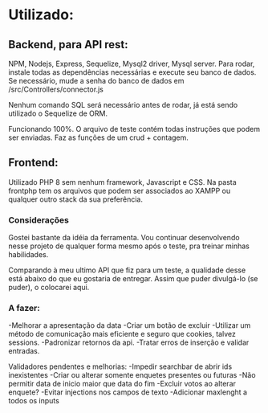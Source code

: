 # Utilizado: #
## Backend, para API rest: ##
NPM, Nodejs, Express, Sequelize, Mysql2 driver, Mysql server.
Para rodar, instale todas as dependências necessárias e execute seu banco de dados. Se necessário, mude a senha do banco de dados em /src/Controllers/connector.js

Nenhum comando SQL será necessário antes de rodar, já está sendo utilizado o Sequelize de ORM.

Funcionando 100%. O arquivo de teste contém todas instruções que podem ser enviadas.
Faz as funções de um crud + contagem.

## Frontend: ##
Utilizado PHP 8 sem nenhum framework, Javascript e CSS. Na pasta frontphp tem os arquivos que podem ser associados ao XAMPP ou qualquer outro stack da sua preferência.
### Considerações ###
Gostei bastante da idéia da ferramenta. Vou continuar desenvolvendo nesse projeto de qualquer forma mesmo após o teste, pra treinar minhas habilidades.

Comparando à meu ultimo API que fiz para um teste, a qualidade desse está abaixo do que eu gostaria de entregar. Assim que puder divulgá-lo (se puder), o colocarei aqui.

### A fazer:
-Melhorar a apresentação da data
-Criar um botão de excluir
-Utilizar um método de comunicação mais eficiente e seguro que cookies, talvez sessions.
-Padronizar retornos da api.
-Tratar erros de inserção e validar entradas.

Validadores pendentes e melhorias: 
-Impedir searchbar de abrir ids inexistentes
-Criar ou alterar somente enquetes presentes ou futuras
-Não permitir data de inicio maior que data do fim
-Excluir votos ao alterar enquete?
-Evitar injections nos campos de texto
-Adicionar maxlenght a todos os inputs

